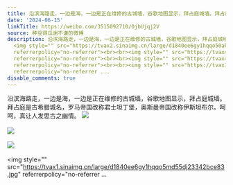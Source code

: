 ```yaml
---
title: 沿滨海路走，一边是海，一边是正在维修的古城墙，谷歌地图显示，拜占庭城墙。拜占庭是古希腊城名，罗马帝国改称君士坦丁堡，奥斯曼帝国改称伊斯坦布尔。呵呵，真...
date: '2024-06-15'
linkTitle: https://weibo.com/3515092710/OjbUjqj2V
source: 种豆得瓜谢不谦的微博
description: 沿滨海路走，一边是海，一边是正在维修的古城墙，谷歌地图显示，拜占庭城墙。拜占庭是古希腊城名，罗马帝国改称君士坦丁堡，奥斯曼帝国改称伊斯坦布尔。呵呵，真让人发思古之幽情。
  <img style="" src="https://tvax2.sinaimg.cn/large/d1840ee6gy1hqqo50akitj237k2eoe83.jpg"
  referrerpolicy="no-referrer"><br><br><img style="" src="https://tvax4.sinaimg.cn/large/d1840ee6gy1hqqo558o05j237k2eoe83.jpg"
  referrerpolicy="no-referrer"><br><br><img style="" src="https://tvax4.sinaimg.cn/large/d1840ee6gy1hqqo5j0mdej23342bcx6r.jpg"
  referrerpolicy="no-referrer"><br><br><img style="" src="https://tvax1.sinaimg.cn/large/d1840ee6gy1hqqo5md55dj23342bce83.jpg"
  referrerpolicy="no-referrer ...
disable_comments: true
---
```

沿滨海路走，一边是海，一边是正在维修的古城墙，谷歌地图显示，拜占庭城墙。拜占庭是古希腊城名，罗马帝国改称君士坦丁堡，奥斯曼帝国改称伊斯坦布尔。呵呵，真让人发思古之幽情。 <img style="" src="https://tvax2.sinaimg.cn/large/d1840ee6gy1hqqo50akitj237k2eoe83.jpg" referrerpolicy="no-referrer"><br><br><img style="" src="https://tvax4.sinaimg.cn/large/d1840ee6gy1hqqo558o05j237k2eoe83.jpg" referrerpolicy="no-referrer"><br><br><img style="" src="https://tvax4.sinaimg.cn/large/d1840ee6gy1hqqo5j0mdej23342bcx6r.jpg" referrerpolicy="no-referrer"><br><br><img style="" src="https://tvax1.sinaimg.cn/large/d1840ee6gy1hqqo5md55dj23342bce83.jpg" referrerpolicy="no-referrer ...